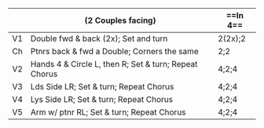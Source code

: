 ||(2 Couples facing) |==In 4==|
|-----|----|-----|
|V1| Double fwd & back (2x); Set and turn |2(2x);2|
|Ch| Ptnrs back & fwd a Double; Corners the same |2;2|
|V2| Hands 4 & Circle L, then R; Set & turn; Repeat Chorus |4;2;4|
|V3| Lds Side LR; Set & turn; Repeat Chorus |4;2;4|
|V4| Lys Side LR; Set & turn; Repeat Chorus |4;2;4|
|V5| Arm w/ ptnr RL; Set & turn; Repeat Chorus |4;2;4|

